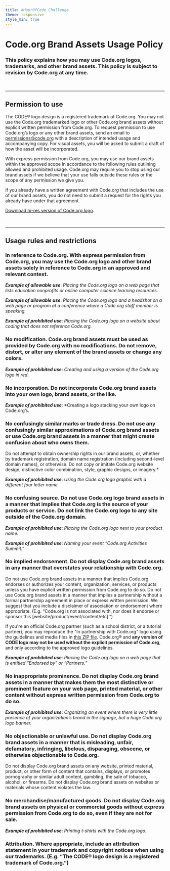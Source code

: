```yaml
---
title: #HourOfCode Challenge
theme: responsive
style_min: true
---
```


# Code.org Brand Assets Usage Policy

### This policy explains how you may use Code.org logos, trademarks, and other brand assets. This policy is subject to revision by Code.org at any time.

<br>
<hr>

## Permission to use

The CODE® logo design is a registered trademark of Code.org. You may not use the Code.org trademarked logo or other Code.org brand assets without explicit written permission from Code.org. To request permission to use Code.org’s logo or any other brand assets, send an email to permissions@code.org with a description of intended usage and accompanying copy. For visual assets, you will be asked to submit a draft of how the asset will be incorporated.

With express permission from Code.org, you may use our brand assets within the approved scope in accordance to the following rules outlining allowed and prohibited usage. Code.org may require you to stop using our brand assets if we believe that your use falls outside these rules or the scope of any permission we give you.

If you already have a written agreement with Code.org that includes the use of our brand assets, you do not need to submit a request for the rights you already have under that agreement.

[Download hi-res version of Code.org logo](https://www.dropbox.com/scl/fi/3qxs2z7ukocwc7apbn3mc/Code.org%20Logo.zip?dl=0).

<br>
<hr>

## Usage rules and restrictions

### **In reference to Code.org**. With express permission from Code.org, you may use the Code.org logo and other brand assets solely in reference to Code.org in an approved and relevant context.
<b><i>Example of allowable use</i></b>: *Placing the Code.org logo on a web page that lists education nonprofits or online computer science learning resources.*

<b><i>Example of allowable use</i></b>: *Placing the Code.org logo and a headshot on a web page or program at a conference where a Code.org staff member is speaking.*

<b><i>Example of prohibited use</i></b>: *Placing the Code.org logo on a website about coding that does not reference Code.org.*

### **No modification**. Code.org brand assets must be used as provided by Code.org with no modifications. Do not remove, distort, or alter any element of the brand assets or change any colors. 
<b><i>Example of prohibited use</i></b>: *Creating and using a version of the Code.org logo in red.*

### **No incorporation**. Do not incorporate Code.org brand assets into your own logo, brand assets, or the like.
<b><i>Example of prohibited use</i></b>: *Creating a logo stacking your own logo on Code.org’s.

### **No confusingly similar marks or trade dress**. Do not use any confusingly similar approximations of Code.org brand assets or use Code.org brand assets in a manner that might create confusion about who owns them. 
Do not attempt to obtain ownership rights in our brand assets, or, whether by trademark registration, domain name registration (including second-level domain names), or otherwise. Do not copy or imitate Code.org website design, distinctive color combination, style, graphic designs, or imagery.*

<b><i>Example of prohibited use</i></b>: *Using the Code.org logo graphic with a different four letter name.*

### **No confusing source**. Do not use Code.org logo brand assets in a manner that implies that Code.org is the source of your products or service. Do not link the Code.org logo to any site outside of the Code.org domain.
<b><i>Example of prohibited use</i></b>: *Placing the Code.org logo next to your product name.* 

<b><i>Example of prohibited use</i></b>: *Naming your event “Code.org Activities Summit.”*

### **No implied endorsement**. Do not display Code.org brand assets in any manner that overstates your relationship with Code.org. 
Do not use Code.org brand assets in a manner that implies Code.org endorses or authorizes your content, organization, services, or products unless you have explicit written permission from Code.org to do so. Do not use Code.org brand assets in a manner that implies a partnership without a formal partnership agreement in place or express written permission. We suggest that you include a disclaimer of association or endorsement where appropriate. (E.g. “Code.org is not associated with, nor does it endorse or sponsor this [website/product/event/content/etc].”)

If you're an official Code.org partner (such as a school district, or a tutorial partner), you may reproduce the "In partnership with Code.org" logo using the guidelines and media files in [this ZIP file](/files/partner-logo.zip). Code.org&reg; and **any version of CODE logo may not be used without the explicit permission of Code.org**, and only according to the approved logo guidelines.

<b><i>Example of prohibited use</i></b>: *Placing the Code.org logo on a web page that is entitled “Endorsed by” or “Partners.”*

### **No inappropriate prominence**. Do not display Code.org brand assets in a manner that makes them the most distinctive or prominent feature on your web page, printed material, or other content without express written permission from Code.org to do so.

<b><i>Example of prohibited use</i></b>: *Organizing an event where there is very little presence of your organization’s brand in the signage, but a huge Code.org logo banner.*

### **No objectionable or unlawful use**. Do not display Code.org brand assets in a manner that is misleading, unfair, defamatory, infringing, libelous, disparaging, obscene, or otherwise objectionable to Code.org. 
Do not display Code.org brand assets on any website, printed material, product, or other form of content that contains, displays, or promotes pornography or similar adult content, gambling, the sale of tobacco, alcohol, or firearms. Do not display Code.org brand assets on websites or materials whose content violates the law.

### **No merchandise/manufactured goods**. Do not display Code.org brand assets on physical or commercial goods without express permission from Code.org to do so, even if they are not for sale.

<b><i>Example of prohibited use</i></b>: *Printing t-shirts with the Code.org logo.*

### **Attribution**. Where appropriate, include an attribution statement in your trademark and copyright notices when using our trademarks. (E.g. “The CODE® logo design is a registered trademark of Code.org.”)